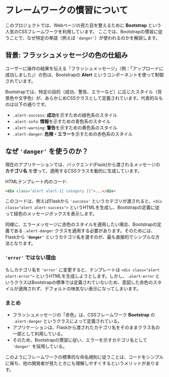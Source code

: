 # フレームワークの慣習について

このプロジェクトでは、Webページの見た目を整えるために **Bootstrap** という人気のCSSフレームワークを利用しています。
ここでは、Bootstrapの慣習に従うことで、なぜ特定の単語（例えば `'danger'`）が使われるのかを解説します。

## 背景: フラッシュメッセージの色の仕組み

ユーザーに操作の結果を伝える「フラッシュメッセージ」（例：「アップロードに成功しました」）の色は、Bootstrapの **Alert** というコンポーネントを使って制御されています。

Bootstrapでは、特定の目的（成功、警告、エラーなど）に応じたスタイル（背景色や文字色）が、あらかじめCSSクラスとして定義されています。代表的なものは以下の通りです。

-   `.alert-success`: **成功**を示すための緑色系のスタイル
-   `.alert-info`: **情報**を示すための青色系のスタイル
-   `.alert-warning`: **警告**を示すための黄色系のスタイル
-   `.alert-danger`: **危険・エラー**を示すための赤色系のスタイル

## なぜ `'danger'` を使うのか？

現在のアプリケーションでは、バックエンド(Flask)から渡されるメッセージの **カテゴリ名** を使って、適用するCSSクラスを動的に生成しています。

HTMLテンプレート内のコード:
```html
<div class="alert alert-{{ category }}">...</div>
```

このコードは、例えばFlaskから `'success'` というカテゴリが渡されると、`<div class="alert alert-success">` というHTMLを生成し、Bootstrapの定義に従って緑色のメッセージボックスを表示します。

同様に、エラーメッセージに赤色のスタイルを適用したい場合、Bootstrapの定義である `.alert-danger` クラスを適用する必要があります。そのためには、Flaskから **`'danger'`** というカテゴリ名を渡すのが、最も直接的でシンプルな方法となります。

### `'error'` ではない理由

もしカテゴリ名を `'error'` に変更すると、テンプレートは `<div class="alert alert-error">` というHTMLを生成しようとします。しかし、`.alert-error` というクラスはBootstrapの標準では定義されていないため、意図した赤色のスタイルが適用されず、デフォルトの味気ない表示になってしまいます。

### まとめ

-   フラッシュメッセージの「赤色」は、CSSフレームワーク **Bootstrap** の `.alert-danger` というクラスによって定義されている。
-   アプリケーションは、Flaskから渡されたカテゴリ名をそのままクラス名の一部として利用している。
-   そのため、Bootstrapの慣習に従い、エラーを示すカテゴリ名として `'danger'` を採用している。

このようにフレームワークの標準的な命名規則に従うことは、コードをシンプルに保ち、他の開発者が見たときにも理解しやすくするというメリットがあります。 